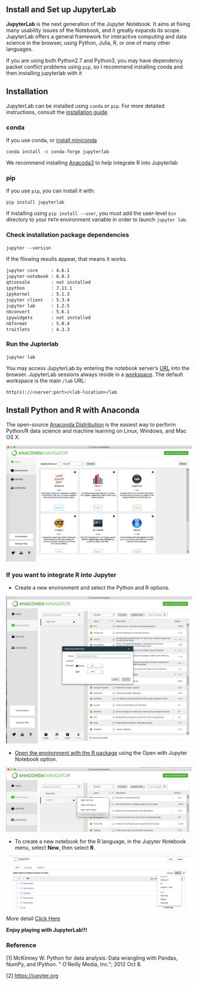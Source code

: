 ## Install and Set up JupyterLab

**JupyterLab** is the next generation of the Jupyter Notebook. It aims at fixing many usability issues of the Notebook, and it greatly expands its scope. JupyterLab offers a general framework for interactive computing and data science in the browser, using Python, Julia, R, or one of many other languages.

If you are using both Python2.7 and Python3, you may have dependency packet conflict problems using ```pip```, so I recommend installing conda and then installing jupyterlab with it

## Installation

JupyterLab can be installed using `conda` or `pip`. For more detailed instructions, consult the [installation guide](https://jupyterlab.readthedocs.io/en/stable/getting_started/installation.html).

### conda

If you use conda, or [install miniconda](https://docs.conda.io/en/latest/miniconda.html)

```
conda install -c conda-forge jupyterlab
```

We recommend installing [Anacoda3](https://www.anaconda.com/distribution/) to help integrate R into Jupyterlab

### pip

If you use `pip`, you can install it with:

```
pip install jupyterlab
```

If installing using `pip install --user`, you must add the user-level `bin` directory to your `PATH` environment variable in order to launch `jupyter lab`.


### Check installation package dependencies

```
jupyter --version
```

If the fllowing results appear, that means it works.

```
jupyter core     : 4.6.1
jupyter-notebook : 6.0.3
qtconsole        : not installed
ipython          : 7.11.1
ipykernel        : 5.1.3
jupyter client   : 5.3.4
jupyter lab      : 1.2.5
nbconvert        : 5.6.1
ipywidgets       : not installed
nbformat         : 5.0.4
traitlets        : 4.3.3
```

### Run the Jupterlab

```
jupyter lab
```

You may access JupyterLab by entering the notebook server’s [URL](https://jupyterlab.readthedocs.io/en/stable/user/urls.html#urls) into the browser. JupyterLab sessions always reside in a [workspace](https://jupyterlab.readthedocs.io/en/stable/user/urls.html#url-workspaces-ui). The default workspace is the main `/lab` URL:

```
http(s)://<server:port>/<lab-location>/lab
```

## Install Python and R with Anaconda

The open-source [Anaconda Distribution](https://docs.anaconda.com/anaconda/) is the easiest way to perform Python/R data science and machine learning on Linux, Windows, and Mac OS X. 

![anacoda](./images/Installation/anacoda.png)

### If you want to integrate R into Jupyter

- Create a new environment and select the Python and R options. 

![rJupyterStep2.png](./images/Installation/rJupyterStep2.png)

- [Open the environment with the R package](https://docs.anaconda.com/anaconda/navigator/getting-started/#navigator-use-environment) using the Open with Jupyter Notebook option. 

![rJupyterStep3.png](./images/Installation/rJupyterStep3.png)

- To create a new notebook for the R language, in the Jupyter Notebook menu, select **New**, then select **R**.

![rJupyterStep4.png](./images/Installation/rJupyterStep4.png)


 More detail [Click Here](https://docs.anaconda.com/anaconda/navigator/tutorials/r-lang/)

**Enjoy playing with JupyterLab!!!**



### Reference

[1] McKinney W. Python for data analysis: Data wrangling with Pandas, NumPy, and IPython. " O'Reilly Media, Inc."; 2012 Oct 8.

[2] https://jupyter.org



